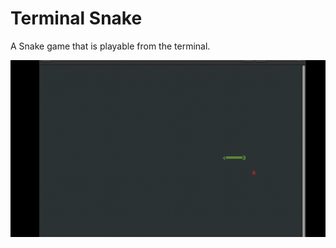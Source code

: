 # Terminal Snake

A Snake game that is playable from the terminal.

![TerminalSnake](docs/images/terminal_snake.gif)
